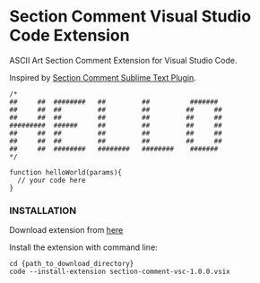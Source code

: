 # Section Comment Visual Studio Code Extension

ASCII Art Section Comment Extension for Visual Studio Code.

Inspired by [Section Comment Sublime Text Plugin](https://github.com/gkhn/SectionComment).


```
/* 
##     ##  ########   ##         ##          #######   
##     ##  ##         ##         ##         ##     ##  
##     ##  ##         ##         ##         ##     ##  
#########  ######     ##         ##         ##     ##  
##     ##  ##         ##         ##         ##     ##  
##     ##  ##         ##         ##         ##     ##  
##     ##  ########   ########   ########    #######   
*/ 

function helloWorld(params){
  // your code here
}
```

### INSTALLATION
Download extension from [here](https://drive.google.com/file/d/1ml_1pFxHYPzyFKMwZ0DisB1Wvw_O1mnR/view?usp=sharing)

Install the extension with command line:
```
cd {path_to_download_directory}
code --install-extension section-comment-vsc-1.0.0.vsix
```
